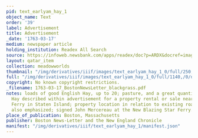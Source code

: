 ```yaml
---
pid: text_earlyam_hay_1
object_name: Text
order: '39'
label: Advertisement
title: Advertisement
_date: '1763-03-17'
medium: newspaper article
holding_institution: Readex All Search
source: https://infoweb.newsbank.com/apps/readex/doc?p=ARDX&docref=image/v2%3A1036CD221971FE08%40EANX-105B573BE71BDAA3%402365058-105B573CAD88EB72%405-105B573E06AADA4D%40Advertisement
layout: qatar_item
collection: meadowworlds
thumbnail: "/img/derivatives/iiif/images/text_earlyam_hay_1_0/full/250,/0/default.jpg"
full: "/img/derivatives/iiif/images/text_earlyam_hay_1_0/full/1140,/0/default.jpg"
copyright: No known copyright restrictions.
_filename: 1763-03-17_BostonNewsLetter_blackgrass.pdf
notes: loads of good English Hay, up to 20; pasture, and a great quantity of Salt
  Hay described within advertisement for a property rental or sale near the New Blazing-Star
  Ferry in Staten Island; property location in relation to existing road networks
  also emphasized; signed John Mercereau at the New Blazing Star Ferry.
place_of_publication: Boston, Massachusetts
publisher: Boston News-Letter and the New England Chronicle
manifest: "/img/derivatives/iiif/text_earlyam_hay_1/manifest.json"
---
```

